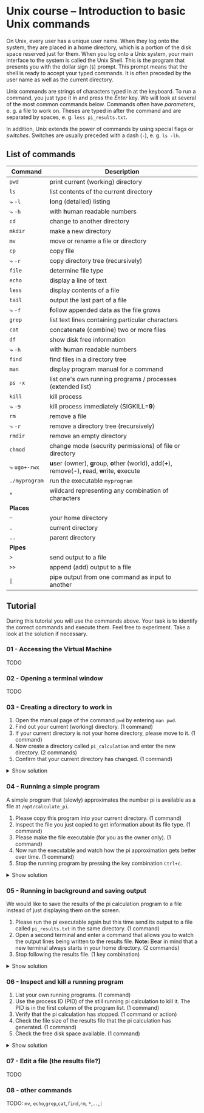 # Unix course – Introduction to basic Unix commands

On Unix, every user has a unique user name. When they log onto the system, they are placed in a home directory, which is a portion of the disk space reserved just for them. When you log onto a Unix system, your main interface to the system is  called the Unix Shell. This is the program that presents you with the dollar sign (`$`) prompt. This prompt means that the shell is ready to accept your typed commands. It is often preceded by the user name as well as the current directory.

Unix commands are strings of characters typed in at the keyboard. To  run a command, you just type it in and press the *Enter* key. We will look at several of the most common commands below.
Commands often have _parameters_, e. g. a file to work on. Theses are typed in after the command and are separated by spaces, e. g. `less pi_results.txt`.

In addition, Unix extends the power of commands by using special flags or *switches*. Switches are usually preceded with a dash (`-`), e. g. `ls -lh`.

## List of commands

| Command             | Description                                                  |
| ------------------- | ------------------------------------------------------------ |
| `pwd`               | print current (working) directory            |
| `ls`                | list contents of the current directory                       |
| &#10551; `-l`    | **l**ong (detailed) listing |
| &#10551; `-h` | with **h**uman readable numbers |
| `cd`                | change to another directory                                  |
| `mkdir`             | make a new directory                                         |
| `mv`                | move or rename a file or directory                           |
| `cp`                | copy file                                                    |
| &#10551; `-r`       | copy directory tree (**r**ecursively)                        |
| `file` | determine file type |
| `echo`              | display a line of text                                       |
| `less`              | display contents of a file                                   |
| `tail` | output the last part of a file |
| &#10551; `-f` | **f**ollow appended data as the file grows |
| `grep`              | list text lines containing particular characters             |
| `cat`               | concatenate (combine) two or more files                      |
| `df`                | show disk free information                                   |
| &#10551; `-h` | with **h**uman readable numbers |
| `find`              | find files in a directory tree                               |
| `man`               | display program manual for a command                         |
| `ps -x`         | list one's own running programs / processes (e**x**tended list) |
| `kill`              | kill process                                                 |
| &#10551; `-9`       | kill process immediately (SIGKILL=**9**)           |
| `rm`                | remove a file                                                |
| &#10551; `-r`       | remove a directory tree (**r**ecursively)                    |
| `rmdir`             | remove an empty directory                                    |
| `chmod`             | change mode (security permissions) of file or directory      |
| &#10551; `ugo+-rwx` | **u**ser (owner), **g**roup, **o**ther (world), add(**+**), remove(**-**), **r**ead, **w**rite, **e**xecute |
| `./myprogram` | run the executable `myprogram` |
| `*`                 | wildcard representing any combination of characters          |
| **Places** |  |
| `~`                 | your home directory                                          |
| `.`                 | current directory                                            |
| `..`                | parent directory                                             |
| **Pipes** |  |
| `>`                 | send output to a file                                        |
| `>>`                | append (add) output to a file                                |
| `\|`                 | pipe output from one command as input to another             |

## Tutorial

During this tutorial you will use the commands above. Your task is to identify the correct commands and execute them. Feel free to experiment. Take a look at the solution if necessary.

### 01 - Accessing the Virtual Machine

TODO

### 02 - Opening a terminal window

TODO

### 03 - Creating a directory to work in

1. Open the manual page of the command `pwd` by entering `man pwd`.
2. Find out your current (working) directory. (1 command)
3. If your current directory is not your home directory, please move to it. (1 command)
4. Now create a directory called `pi_calculation` and enter the new directory. (2 commands)
5. Confirm that your current directory has changed. (1 command)

<details><summary>Show solution</summary><pre><code>
pwd
cd ~
mkdir first_analysis
cd first_analysis
pwd
</code></pre></details>

### 04 - Running a simple program

A simple program that (slowly) approximates the number pi is available as a file at `/opt/calculate_pi`.

1. Please copy this program into your current directory. (1 command)
2. Inspect the file you just copied to get information about its file type. (1 command)
3. Please make the file executable (for you as the owner only). (1 command)
4. Now run the executable and watch how the pi approximation gets better over time. (1 command)
5. Stop the running program by pressing the key combination `Ctrl+c`.

<details><summary>Show solution</summary><pre><code>
cp /opt/calculate_pi .
file calculate_pi
chmod u+x calculate_pi
./calculate_pi
</code></pre></details>

### 05 - Running in background and saving output

We would like to save the results of the pi calculation program to a file instead of just displaying them on the screen.

1. Please run the pi executable again but this time send its output to a file called `pi_results.txt` in the same directory. (1 command)
2. Open a second terminal and enter a command that allows you to watch the output lines being written to the results file. **Note:** Bear in mind that a new terminal always starts in your home directory. (2 commands)
3. Stop following the results file. (1 key combination)

<details><summary>Show solution</summary><pre><code>
./calculate_pi > pi_results.txt
cd pi_calculation
tail -f pi_results.txt
# Ctrl+c
</code></pre></details>

### 06 - Inspect and kill a running program



1. List your own running programs. (1 command)
2. Use the process ID (PID) of the still running pi calculation to kill it. The PID is in the first column of the program list. (1 command)
3. Verify that the pi calculation has stopped. (1 command or action)
4. Check the file size of the results file that the pi calculation has generated. (1 command)
5. Check the free disk space available. (1 command)

<details><summary>Show solution</summary><pre><code>
ps -x
kill 12345
ps -x     # or look at the first terminal
ls -lh
df -h
</code></pre></details>

### 07 - Edit a file (the results file?)

TODO

### 08 - other commands

TODO: `mv`, `echo`,`grep`,`cat`,`find`,`rm`, `*`,`..`,`|`